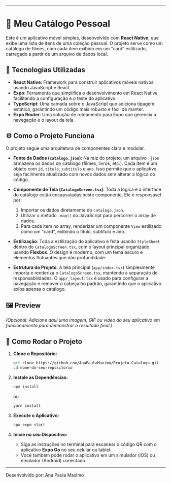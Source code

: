 
-----

# 📱 Meu Catálogo Pessoal

Este é um aplicativo móvel simples, desenvolvido com **React Native**, que exibe uma lista de itens de uma coleção pessoal. O projeto serve como um catálogo de filmes, com cada item exibido em um "card" estilizado, carregado a partir de um arquivo de dados local.

## 🚀 Tecnologias Utilizadas

  - **React Native**: Framework para construir aplicativos móveis nativos usando JavaScript e React.
  - **Expo**: Ferramenta que simplifica o desenvolvimento em React Native, facilitando a configuração e o teste do aplicativo.
  - **TypeScript**: Uma camada sobre o JavaScript que adiciona tipagem estática, garantindo um código mais robusto e fácil de manter.
  - **Expo Router**: Uma solução de roteamento para Expo que gerencia a navegação e o layout da tela.

## ⚙️ Como o Projeto Funciona

O projeto segue uma arquitetura de componentes clara e modular.

  - **Fonte de Dados (`catalogo.json`)**: Na raiz do projeto, um arquivo `.json` armazena os dados do catálogo (filmes, livros, etc.). Cada item é um objeto com `id`, `titulo`, `subtitulo` e `ano`. Isso permite que o aplicativo seja facilmente atualizado com novos dados sem alterar a lógica do código.

  - **Componente de Tela (`CatalogoScreen.tsx`)**: Toda a lógica e a interface do catálogo estão encapsuladas neste componente. Ele é responsável por:

    1.  Importar os dados diretamente do `catalogo.json`.
    2.  Utilizar o método `.map()` do JavaScript para percorrer o array de dados.
    3.  Para cada item no array, renderizar um componente `View` estilizado como um "card", exibindo o título, subtítulo e ano.

  - **Estilização**: Toda a estilização do aplicativo é feita usando `StyleSheet` dentro do `CatalogoScreen.tsx`, com o layout principal organizado usando **Flexbox**. O design é moderno, com um tema escuro e elementos flutuantes que dão profundidade.

  - **Estrutura do Projeto**: A tela principal (`app/index.tsx`) simplesmente importa e renderiza o `CatalogoScreen.tsx`, mantendo a separação de responsabilidades. O `app/_layout.tsx` é usado para configurar a navegação e remover o cabeçalho padrão, garantindo que o aplicativo exiba apenas o catálogo.

## 🖼️ Preview

*(Opcional: Adicione aqui uma imagem, GIF ou vídeo do seu aplicativo em funcionamento para demonstrar o resultado final.)*

## 🏃 Como Rodar o Projeto

1.  **Clone o Repositório:**

    ```bash
    git clone https://github.com/AnaPaulaMaximo/Projeto-Catalogo.git
    cd nome-do-seu-repositorio
    ```

2.  **Instale as Dependências:**

    ```bash
    npm install
    ```

    ou

    ```bash
    yarn install
    ```

3.  **Execute o Aplicativo:**

    ```bash
    npx expo start
    ```

4.  **Inicie no seu Dispositivo:**

      * Siga as instruções no terminal para escanear o código QR com o aplicativo **Expo Go** no seu celular ou tablet.
      * Você também pode rodar o aplicativo em um simulador (iOS) ou emulador (Android) conectado.

-----

Desenvolvido por: Ana Paula Maximo